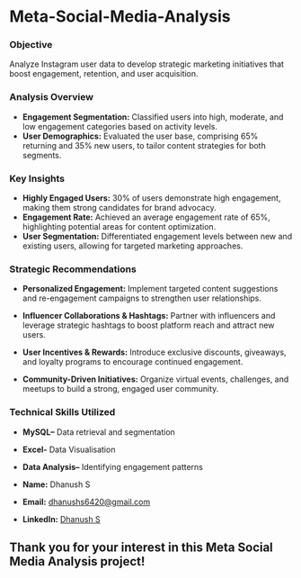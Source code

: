 # Meta-Social-Media-Analysis
### Objective 
Analyze Instagram user data to develop strategic marketing initiatives that boost engagement, retention, and user acquisition.

### Analysis Overview 
- **Engagement Segmentation:** Classified users into high, moderate, and low engagement categories based on activity levels.
- **User Demographics:** Evaluated the user base, comprising 65% returning and 35% new users, to tailor content strategies for both segments.

### Key Insights 
- **Highly Engaged Users:**
 30% of users demonstrate high engagement, making them strong candidates for brand advocacy.
- **Engagement Rate:**
 Achieved an average engagement rate of 65%, highlighting potential areas for content optimization.
- **User Segmentation:**
 Differentiated engagement levels between new and existing users, allowing for targeted marketing approaches.

### Strategic Recommendations 
- **Personalized Engagement:**
 Implement targeted content suggestions and re-engagement campaigns to strengthen user relationships.

- **Influencer Collaborations & Hashtags:**
 Partner with influencers and leverage strategic hashtags to boost platform reach and attract new users.

- **User Incentives & Rewards:**
 Introduce exclusive discounts, giveaways, and loyalty programs to encourage continued engagement.

- **Community-Driven Initiatives:**
 Organize virtual events, challenges, and meetups to build a strong, engaged user community.

### Technical Skills Utilized 
- **MySQL–** Data retrieval and segmentation
- **Excel-** Data Visualisation 
- **Data Analysis–** Identifying engagement patterns

- **Name:** Dhanush S
- **Email:** dhanushs6420@gmail.com
- **LinkedIn:** [Dhanush S](https://www.linkedin.com/in/dhanush-s-6050b5180/)
  
## Thank you for your interest in this Meta Social Media Analysis project!

